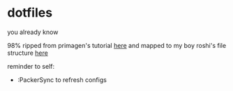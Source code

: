 # dotfiles
you already know

98% ripped from primagen's tutorial [here](https://youtu.be/w7i4amO_zaE?si=G8YXVQW_gYFXQD8s) and mapped to my boy roshi's file structure [here](https://github.com/roshbhatia/grugnvim)

reminder to self: 
- :PackerSync to refresh configs
